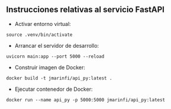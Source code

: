 ## Instrucciones relativas al servicio FastAPI

- Activar entorno virtual:

`source .venv/bin/activate`

- Arrancar el servidor de desarrollo:

`uvicorn main:app --port 5000 --reload`


- Construir imagen de Docker:

`docker build -t jmarinfi/api_py:latest .`


- Ejecutar contenedor de Docker:

`docker run --name api_py -p 5000:5000 jmarinfi/api_py:latest`